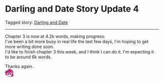 # Darling and Date Story Update 4

Tagged story: [Darling and Date](https://www.fimfiction.net/story/539654/darling-and-date)

***

Chapter 3 is now at 4.2k words, making progress.  
I've been a bit more busy in real life the last few days, I'm hoping to get more writing done soon.  
I'd like to finish chapter 3 this week, and I think I can do it. I'm expecting it to be around 6k words.

Thanks again.  
![:pinkiehappy:](../../../ponies/emotes/pinkiehappy.png)
